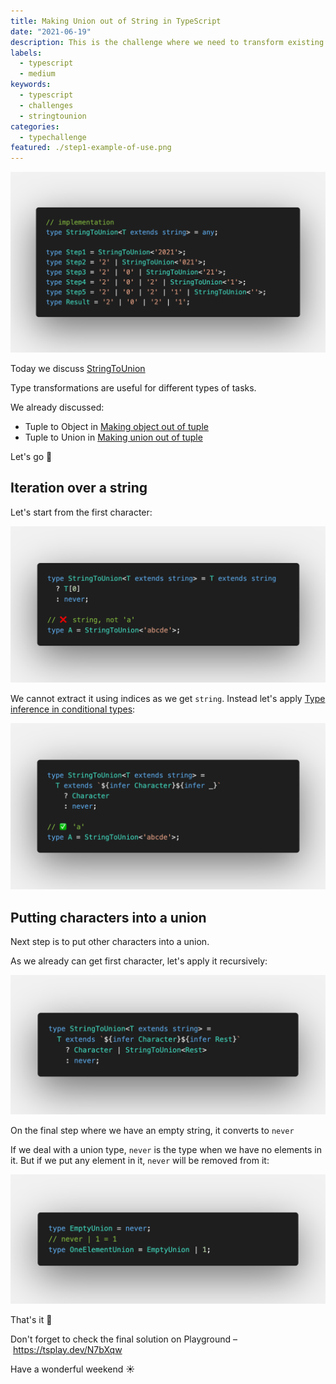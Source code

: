 ```yaml
---
title: Making Union out of String in TypeScript
date: "2021-06-19"
description: This is the challenge where we need to transform existing type to another one. This one is useful when we need to know which character can be found in a string beforehand.
labels:
  - typescript
  - medium
keywords:
  - typescript
  - challenges
  - stringtounion
categories:
  - typechallenge
featured: ./step1-example-of-use.png
---
```


![Example of StringToUnion use](./step1-example-of-use.png)

Today we discuss [StringToUnion](https://github.com/type-challenges/type-challenges/blob/master/questions/531-medium-string-to-union/README.md)

Type transformations are useful for different types of tasks.

We already discussed:

- Tuple to Object in [Making object out of tuple](/2021-04-07-making-object-out-of-tuple/)
- Tuple to Union in [Making union out of tuple](/2021-04-27-making-union-out-of-tuple/)

Let's go 🚀

## Iteration over a string

Let's start from the first character:

![Get first character, version 1](./step2-get-first-character-v1.png)

We cannot extract it using indices as we get `string`. Instead let's apply [Type inference in conditional types](https://www.typescriptlang.org/docs/handbook/release-notes/typescript-2-8.html#type-inference-in-conditional-types):

![Get first character, version 2](./step3-get-first-character-v2.png)

## Putting characters into a union

Next step is to put other characters into a union.

As we already can get first character, let's apply it recursively:

![Final solution](./step4-solution.png)

On the final step where we have an empty string, it converts to `never`

If we deal with a union type, `never` is the type when we have no elements in it. But if we put any element in it, `never` will be removed from it:

![Never in a union type](./step5-never-in-a-union.png)

That's it 💫

Don't forget to check the final solution on Playground – https://tsplay.dev/N7bXqw

Have a wonderful weekend ☀️
